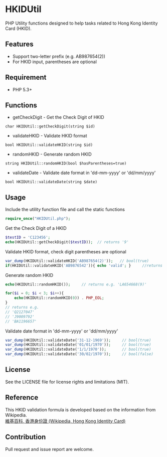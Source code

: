 # HKIDUtil
PHP Utility functions designed to help tasks related to Hong Kong Identity Card (HKID).

## Features
* Support two-letter prefix (e.g. AB987654(2))
* For HKID input, parentheses are optional 

## Requirement
* PHP 5.3+

## Functions
* getCheckDigit - Get the Check Digit of HKID
```
char HKIDUtil::getCheckDigit(string $id)
```
* validateHKID - Validate HKID format
```
bool HKIDUtil::validateHKID(string $id)
```
* randomHKID - Generate random HKID
```
string HKIDUtil::randomHKID(bool $hasParentheses=true)
```
* validateDate - Validate date format in 'dd-mm-yyyy' or 'dd/mm/yyyy'
```
bool HKIDUtil::validateDate(string $date)
```

## Usage
Include the utility function file and call the static functions
```PHP
require_once("HKIDUtil.php");
```

Get the Check Digit of a HKID
```PHP
$testID = 'C123456';
echo(HKIDUtil::getCheckDigit($testID));  // returns '9'
```

Validate HKID format, check digit parentheses are optional
```PHP
var_dump(HKIDUtil::validateHKID('AB987654(2)'));   // bool(true)
if(HKIDUtil::validateHKID('AB9876542')){ echo 'valid'; }     //returns 'valid'
```

Generate random HKID
```PHP
echo(HKIDUtil::randomHKID());     // returns e.g. 'LA654668(9)'

for($i = 0; $i < 3; $i++){
    echo(HKIDUtil::randomHKID(0)) . PHP_EOL;
}
// returns e.g. 
// 'Q2127047'
// 'J9009792'
// 'BA1196657'
```

Validate date format in 'dd-mm-yyyy' or 'dd/mm/yyyy'
```PHP
var_dump(HKIDUtil::validateDate('31-12-1969'));     // bool(true)
var_dump(HKIDUtil::validateDate('01/01/1970'));     // bool(true)
var_dump(HKIDUtil::validateDate('1/1/1970'));       // bool(true)
var_dump(HKIDUtil::validateDate('30/02/1970'));     // bool(false)
```

## License
See the LICENSE file for license rights and limitations (MIT).

## Reference
This HKID validation formula is developed based on the information from Wikipedia.   
[維基百科, 香港身份證 (Wikipedia, Hong Kong Identity Card)](https://zh.wikipedia.org/w/index.php?title=%E9%A6%99%E6%B8%AF%E8%BA%AB%E4%BB%BD%E8%AD%89&variant=zh-hk#.E6.A0.A1.E9.A9.97.E7.A2.BC)

## Contribution
Pull request and issue report are welcome.
